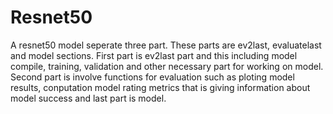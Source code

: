 # Resnet50
A resnet50 model seperate three part. These parts are ev2last, evaluatelast and model sections. First part is ev2last part and this including model compile, training, validation and other necessary part for working on model. 
Second part is involve  functions for evaluation such as ploting model results, conputation model rating metrics that is giving information about model success and last part is model. 
